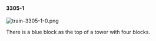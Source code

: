 #### 3305-1
![train-3305-1-0.png](https://github.com/lil-lab/nlvr/raw/master/nlvr/train/images/72/train-3305-1-0.png "train-3305-1-0.png")

There is a blue block as the top of a tower with four blocks.